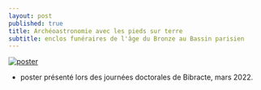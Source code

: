 ```yaml
---
layout: post
published: true
title: Archéoastronomie avec les pieds sur terre
subtitle: enclos funéraires de l'âge du Bronze au Bassin parisien
---
```

[![poster]({{site.baseurl}}/figures/poster_Bibracte.png)]({{site.baseurl}}/figures/poster_Bibracte.png)
* poster présenté lors des journées doctorales de Bibracte, mars 2022.
